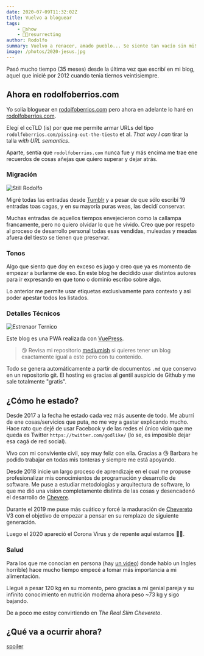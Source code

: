 ```yaml
---
date: 2020-07-09T11:32:02Z
title: Vuelvo a bloguear
tags:
    - 🤯show
    - ✊🏾resurrecting
author: Rodolfo
summary: Vuelvo a renacer, amado pueblo... Se siente tan vacío sin mi!
image: /photos/2020-jesus.jpg
---
```


Pasó mucho tiempo (35 meses) desde la última vez que escribí en mi blog, aquel que inicié por 2012 cuando tenia tiernos veintisiempre.

## Ahora en rodolfoberrios.com

Yo solía bloguear en [rodolfoberrios.com](https://rodolfoberrios.com/) pero ahora en adelante lo haré en [rodolfoberrios.com](https://rodolfoberrios.com/).

Elegí el ccTLD (is) por que me permite armar URLs del tipo `rodolfoberrios.com/pissing-out-the-tiesto` et al. _That way I can_ tirar la talla _with URL semantics_.

Aparte, sentía que `rodolfoberrios.com` nunca fue y más encima me trae ene recuerdos de cosas añejas que quiero superar y dejar atrás.

### Migración

![Still Rodolfo](/photos/2020-still-dre.gif)

Migré todas las entradas desde [Tumblr](https://tumblr.com/) y a pesar de que sólo escribí 19 entradas toas cagas, y en su mayoría puras weas, las decidí conservar.

Muchas entradas de aquellos tiempos envejecieron como la callampa francamente, pero no quiero olvidar lo que he vivido. Creo que por respeto al proceso de desarrollo personal todas esas vendidas, muleadas y meadas afuera del tiesto se tienen que preservar.

### Tonos

Algo que siento que doy en exceso es jugo y creo que ya es momento de empezar a burlarme de eso. En este blog he decidido usar distintos autores para ir expresando en que tono o dominio escribo sobre algo.

Lo anterior me permite usar etiquetas exclusivamente para contexto y asi poder apestar todos los listados.

### Detalles Técnicos

![Estrenaor Ternico](/photos/2020-ronco-retes.jpg)

Este blog es una PWA realizada con [VuePress](https://vuepress.vuejs.org/).

> 😘 Revisa mi repositorio [mediumish](https://github.com/rodber/mediumish) si quieres tener un blog exactamente igual a este pero con tu contenido.

Todo se genera automáticamente a partir de documentos `.md` que conservo en un repositorio git. El hosting es gracias al gentil auspicio de Github y me sale totalmente "gratis".

## ¿Cómo he estado?

Desde 2017 a la fecha he estado cada vez más ausente de todo. Me aburrí de ene cosas/servicios que puta, no me voy a gastar explicando mucho. Hace rato que dejé de usar Facebook y de las redes el único vicio que me queda es Twitter `https://twitter.com/godlike/` (lo se, es imposible dejar esa cagá de red social).

Vivo con mi conviviente civil, soy muy feliz con ella. Gracias a 😘 Barbara he podido trabajar en todas mis tonteras y siempre me está apoyando.

Desde 2018 inicie un largo proceso de aprendizaje en el cual me propuse profesionalizar mis conocimientos de programación y desarrollo de software. Me puse a estudiar metodologías y arquitectura de software, lo que me dió una vision completamente distinta de las cosas y desencadenó el desarrollo de [Chevere](https://chevere.org/).

Durante el 2019 me puse más cuático y forcé la maduración de [Chevereto](https://chevereto.com/) V3 con el objetivo de empezar a pensar en su remplazo de siguiente generación.

Luego el 2020 apareció el Corona Virus y de repente aquí estamos 🤷🏾.

### Salud

Para los que me conocían en persona (hay [un video](../2013/2013-04-06-junkstr-pitch.md)) donde hablo un Ingles horrible) hace mucho tiempo empecé a tomar más importancia a mi alimentación.

Llegué a pesar 120 kg en su momento, pero gracias a mi genial pareja y su infinito conocimiento en nutrición moderna ahora peso ~73 kg y sigo bajando.

De a poco me estoy convirtiendo en _The Real Slim Chevereto_.

## ¿Qué va a ocurrir ahora?

[spoiler](https://youtu.be/lcP5Qu2D2e0?t=43)
